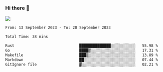 ### Hi there 👋️

![](https://komarev.com/ghpvc/?username=Loner1024)

<!--START_SECTION:waka-->

```txt
From: 13 September 2023 - To: 20 September 2023

Total Time: 38 mins

Rust                             ██████████████░░░░░░░░░░░   55.98 %
Go                               ████▒░░░░░░░░░░░░░░░░░░░░   17.31 %
Makefile                         ███▒░░░░░░░░░░░░░░░░░░░░░   13.89 %
Markdown                         ██░░░░░░░░░░░░░░░░░░░░░░░   07.44 %
GitIgnore file                   ▓░░░░░░░░░░░░░░░░░░░░░░░░   02.21 %
```

<!--END_SECTION:waka-->



